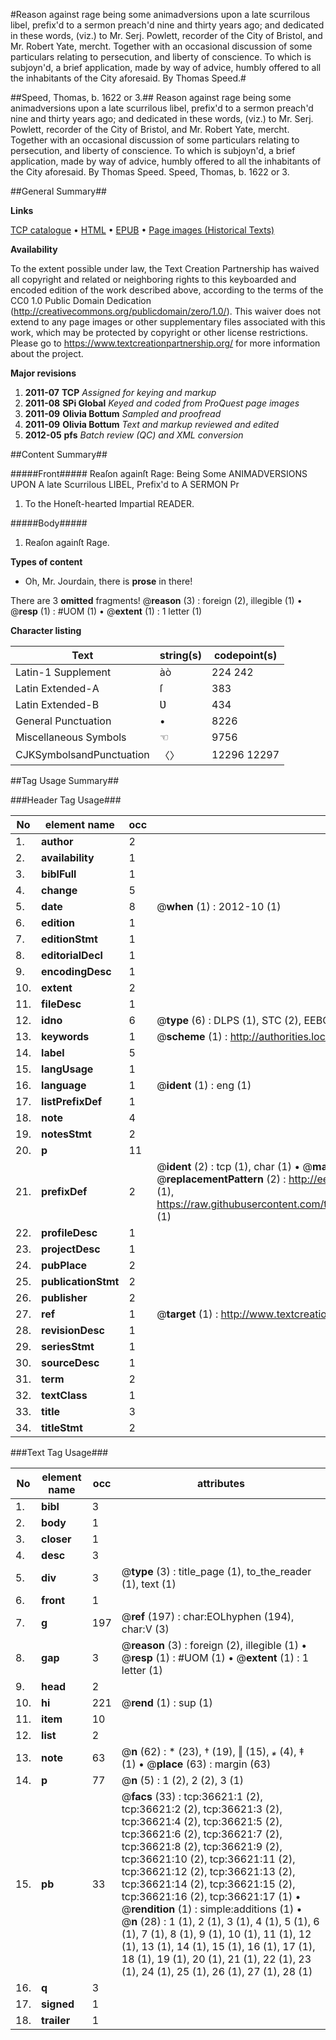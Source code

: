#Reason against rage being some animadversions upon a late scurrilous libel, prefix'd to a sermon preach'd nine and thirty years ago; and dedicated in these words, (viz.) to Mr. Serj. Powlett, recorder of the City of Bristol, and Mr. Robert Yate, mercht. Together with an occasional discussion of some particulars relating to persecution, and liberty of conscience. To which is subjoyn'd, a brief application, made by way of advice, humbly offered to all the inhabitants of the City aforesaid. By Thomas Speed.#

##Speed, Thomas, b. 1622 or 3.##
Reason against rage being some animadversions upon a late scurrilous libel, prefix'd to a sermon preach'd nine and thirty years ago; and dedicated in these words, (viz.) to Mr. Serj. Powlett, recorder of the City of Bristol, and Mr. Robert Yate, mercht. Together with an occasional discussion of some particulars relating to persecution, and liberty of conscience. To which is subjoyn'd, a brief application, made by way of advice, humbly offered to all the inhabitants of the City aforesaid. By Thomas Speed.
Speed, Thomas, b. 1622 or 3.

##General Summary##

**Links**

[TCP catalogue](http://www.ota.ox.ac.uk/tcp/)  • 
[HTML](http://tei.it.ox.ac.uk/tcp/Texts-HTML/free/A61/A61076.html)  • 
[EPUB](http://tei.it.ox.ac.uk/tcp/Texts-EPUB/free/A61/A61076.epub) • 
[Page images (Historical Texts)](https://historicaltexts.jisc.ac.uk/eebo-99832150e)

**Availability**

To the extent possible under law, the Text Creation Partnership has waived all copyright and related or neighboring rights to this keyboarded and encoded edition of the work described above, according to the terms of the CC0 1.0 Public Domain Dedication (http://creativecommons.org/publicdomain/zero/1.0/). This waiver does not extend to any page images or other supplementary files associated with this work, which may be protected by copyright or other license restrictions. Please go to https://www.textcreationpartnership.org/ for more information about the project.

**Major revisions**

1. __2011-07__ __TCP__ *Assigned for keying and markup*
1. __2011-08__ __SPi Global__ *Keyed and coded from ProQuest page images*
1. __2011-09__ __Olivia Bottum__ *Sampled and proofread*
1. __2011-09__ __Olivia Bottum__ *Text and markup reviewed and edited*
1. __2012-05__ __pfs__ *Batch review (QC) and XML conversion*

##Content Summary##

#####Front#####
Reaſon againſt Rage: Being Some ANIMADVERSIONS UPON A late Scurrilous LIBEL, Prefix'd to A SERMON Pr
1. To the Honeſt-hearted Impartial READER.

#####Body#####

1. Reaſon againſt Rage.

**Types of content**

  * Oh, Mr. Jourdain, there is **prose** in there!

There are 3 **omitted** fragments! 
 @__reason__ (3) : foreign (2), illegible (1)  •  @__resp__ (1) : #UOM (1)  •  @__extent__ (1) : 1 letter (1)

**Character listing**


|Text|string(s)|codepoint(s)|
|---|---|---|
|Latin-1 Supplement|àò|224 242|
|Latin Extended-A|ſ|383|
|Latin Extended-B|Ʋ|434|
|General Punctuation|•|8226|
|Miscellaneous Symbols|☜|9756|
|CJKSymbolsandPunctuation|〈〉|12296 12297|

##Tag Usage Summary##

###Header Tag Usage###

|No|element name|occ|attributes|
|---|---|---|---|
|1.|__author__|2||
|2.|__availability__|1||
|3.|__biblFull__|1||
|4.|__change__|5||
|5.|__date__|8| @__when__ (1) : 2012-10 (1)|
|6.|__edition__|1||
|7.|__editionStmt__|1||
|8.|__editorialDecl__|1||
|9.|__encodingDesc__|1||
|10.|__extent__|2||
|11.|__fileDesc__|1||
|12.|__idno__|6| @__type__ (6) : DLPS (1), STC (2), EEBO-CITATION (1), PROQUEST (1), VID (1)|
|13.|__keywords__|1| @__scheme__ (1) : http://authorities.loc.gov/ (1)|
|14.|__label__|5||
|15.|__langUsage__|1||
|16.|__language__|1| @__ident__ (1) : eng (1)|
|17.|__listPrefixDef__|1||
|18.|__note__|4||
|19.|__notesStmt__|2||
|20.|__p__|11||
|21.|__prefixDef__|2| @__ident__ (2) : tcp (1), char (1)  •  @__matchPattern__ (2) : ([0-9\-]+):([0-9IVX]+) (1), (.+) (1)  •  @__replacementPattern__ (2) : http://eebo.chadwyck.com/downloadtiff?vid=$1&page=$2 (1), https://raw.githubusercontent.com/textcreationpartnership/Texts/master/tcpchars.xml#$1 (1)|
|22.|__profileDesc__|1||
|23.|__projectDesc__|1||
|24.|__pubPlace__|2||
|25.|__publicationStmt__|2||
|26.|__publisher__|2||
|27.|__ref__|1| @__target__ (1) : http://www.textcreationpartnership.org/docs/. (1)|
|28.|__revisionDesc__|1||
|29.|__seriesStmt__|1||
|30.|__sourceDesc__|1||
|31.|__term__|2||
|32.|__textClass__|1||
|33.|__title__|3||
|34.|__titleStmt__|2||


###Text Tag Usage###

|No|element name|occ|attributes|
|---|---|---|---|
|1.|__bibl__|3||
|2.|__body__|1||
|3.|__closer__|1||
|4.|__desc__|3||
|5.|__div__|3| @__type__ (3) : title_page (1), to_the_reader (1), text (1)|
|6.|__front__|1||
|7.|__g__|197| @__ref__ (197) : char:EOLhyphen (194), char:V (3)|
|8.|__gap__|3| @__reason__ (3) : foreign (2), illegible (1)  •  @__resp__ (1) : #UOM (1)  •  @__extent__ (1) : 1 letter (1)|
|9.|__head__|2||
|10.|__hi__|221| @__rend__ (1) : sup (1)|
|11.|__item__|10||
|12.|__list__|2||
|13.|__note__|63| @__n__ (62) : * (23), † (19), ‖ (15), *⁎* (4), ‡ (1)  •  @__place__ (63) : margin (63)|
|14.|__p__|77| @__n__ (5) : 1 (2), 2 (2), 3 (1)|
|15.|__pb__|33| @__facs__ (33) : tcp:36621:1 (2), tcp:36621:2 (2), tcp:36621:3 (2), tcp:36621:4 (2), tcp:36621:5 (2), tcp:36621:6 (2), tcp:36621:7 (2), tcp:36621:8 (2), tcp:36621:9 (2), tcp:36621:10 (2), tcp:36621:11 (2), tcp:36621:12 (2), tcp:36621:13 (2), tcp:36621:14 (2), tcp:36621:15 (2), tcp:36621:16 (2), tcp:36621:17 (1)  •  @__rendition__ (1) : simple:additions (1)  •  @__n__ (28) : 1 (1), 2 (1), 3 (1), 4 (1), 5 (1), 6 (1), 7 (1), 8 (1), 9 (1), 10 (1), 11 (1), 12 (1), 13 (1), 14 (1), 15 (1), 16 (1), 17 (1), 18 (1), 19 (1), 20 (1), 21 (1), 22 (1), 23 (1), 24 (1), 25 (1), 26 (1), 27 (1), 28 (1)|
|16.|__q__|3||
|17.|__signed__|1||
|18.|__trailer__|1||
